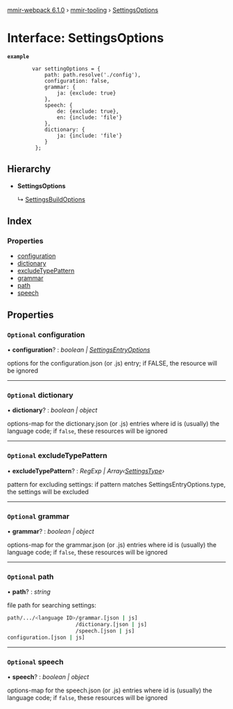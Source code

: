 [mmir-webpack 6.1.0](../README.md) › [mmir-tooling](../modules/mmir_tooling.md) › [SettingsOptions](mmir_tooling.settingsoptions.md)

# Interface: SettingsOptions

**`example`** 
```
		var settingOptions = {
		 	path: path.resolve('./config'),
		 	configuration: false,
		 	grammar: {
		 		ja: {exclude: true}
		 	},
		 	speech: {
		 		de: {exclude: true},
		 		en: {include: 'file'}
		 	},
		 	dictionary: {
		 		ja: {include: 'file'}
		 	}
		 };
```

## Hierarchy

* **SettingsOptions**

  ↳ [SettingsBuildOptions](mmir_tooling.settingsbuildoptions.md)

## Index

### Properties

* [configuration](mmir_tooling.settingsoptions.md#optional-configuration)
* [dictionary](mmir_tooling.settingsoptions.md#optional-dictionary)
* [excludeTypePattern](mmir_tooling.settingsoptions.md#optional-excludetypepattern)
* [grammar](mmir_tooling.settingsoptions.md#optional-grammar)
* [path](mmir_tooling.settingsoptions.md#optional-path)
* [speech](mmir_tooling.settingsoptions.md#optional-speech)

## Properties

### `Optional` configuration

• **configuration**? : *boolean | [SettingsEntryOptions](mmir_tooling.settingsentryoptions.md)*

options for the configuration.json (or .js) entry; if FALSE, the resource will be ignored

___

### `Optional` dictionary

• **dictionary**? : *boolean | object*

options-map for the dictionary.json (or .js) entries where id is (usually) the language code; if `false`, these resources will be ignored

___

### `Optional` excludeTypePattern

• **excludeTypePattern**? : *RegExp | Array‹[SettingsType](../modules/mmir_tooling.md#settingstype)›*

pattern for excluding settings:
if pattern matches SettingsEntryOptions.type, the settings will be excluded

___

### `Optional` grammar

• **grammar**? : *boolean | object*

options-map for the grammar.json (or .js) entries where id is (usually) the language code; if `false`, these resources will be ignored

___

### `Optional` path

• **path**? : *string*

file path for searching settings:
```bash
path/.../<language ID>/grammar.[json | js]
                      /dictionary.[json | js]
                      /speech.[json | js]
configuration.[json | js]
```

___

### `Optional` speech

• **speech**? : *boolean | object*

options-map for the speech.json (or .js) entries where id is (usually) the language code; if `false`, these resources will be ignored
